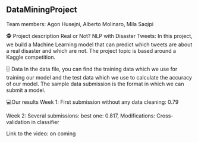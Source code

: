 ## DataMiningProject
Team members: Agon Husejni, Alberto Molinaro, Mila Saqipi

🕵️ Project description
Real or Not? NLP with Disaster Tweets: In this project, we build a Machine Learning model that can predict which tweets are about a real disaster and which are not. The project topic is based around a Kaggle competition. 

🗄 Data
In the data file, you can find the training data which we use for training our model and the test data which we use to calculate the accuracy of our model. The sample data submission is the format in which we can submit a model.

💻Our results 
Week 1: First submission without any data cleaning: 0.79

Week 2: Several submissions: best one: 0.817, 
        Modifications: Cross-validation in classifier

Link to the video: on coming
